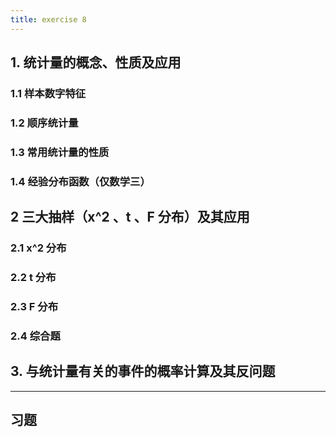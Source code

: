 ```yaml
---
title: exercise 8
---
```


## 1. 统计量的概念、性质及应用

### 1.1 样本数字特征

### 1.2 顺序统计量

### 1.3 常用统计量的性质

### 1.4 经验分布函数（仅数学三）

## 2 三大抽样（x^2 、t 、F 分布）及其应用

### 2.1 x^2 分布

### 2.2 t 分布

### 2.3 F 分布

### 2.4 综合题

## 3. 与统计量有关的事件的概率计算及其反问题

---

## 习题


